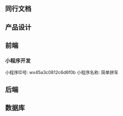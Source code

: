 ## 同行文档



## 产品设计




## 前端

### 小程序开发

小程序ID号: wx45a3c0812c6d6f0b
小程序名称: 简单拼车





## 后端




## 数据库

